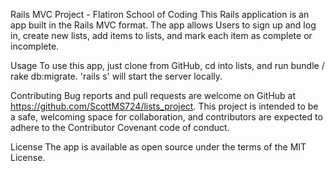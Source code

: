 Rails MVC Project - Flatiron School of Coding
This Rails application is an app built in the Rails MVC format. The app allows Users to sign up and log in, create new lists, add items to lists, and mark each item as complete or incomplete.

Usage
To use this app, just clone from GitHub, cd into lists, and run bundle / rake db:migrate. 'rails s' will start the server locally.

Contributing
Bug reports and pull requests are welcome on GitHub at https://github.com/ScottMS724/lists_project. This project is intended to be a safe, welcoming space for collaboration, and contributors are expected to adhere to the Contributor Covenant code of conduct.

License
The app is available as open source under the terms of the MIT License.